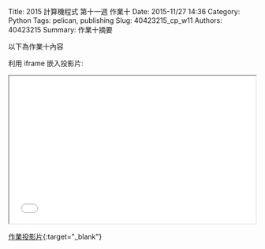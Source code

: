 Title: 2015 計算機程式 第十一週 作業十
Date: 2015-11/27 14:36
Category: Python
Tags: pelican, publishing
Slug: 40423215_cp_w11
Authors: 40423215
Summary: 作業十摘要

以下為作業十內容

利用 iframe 嵌入投影片:

<iframe src="40423215_cp_w11_p.html" width="500" height="300"></iframe>

[作業投影片](40423215_cp_w11_p.html){:target="_blank"}

